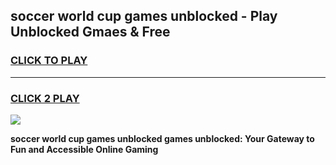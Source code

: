 
## soccer world cup games unblocked - Play Unblocked Gmaes & Free
<h3>
<a href="https://premium.freeplayer.one?title=soccer_world_cup_games_unblocked&ref=19F">CLICK TO PLAY</a></h3>
<hr>

<h3>
<a href="https://premium.freeplayer.one?title=soccer_world_cup_games_unblocked&ref=19F">CLICK 2 PLAY</a>
  
</h3>

<a href="https://premium.freeplayer.one?title=soccer_world_cup_games_unblocked&ref=19F/"><img src="https://clearcache.store/games.png"></a>


**soccer world cup games unblocked games unblocked: Your Gateway to Fun and Accessible Online Gaming**
